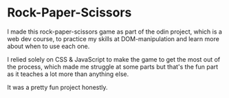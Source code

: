 # Rock-Paper-Scissors
I made this rock-paper-scissors game as part of the odin project, which is a web dev course, to practice my skills at DOM-manipulation and learn more about when to use each one.

I relied solely on CSS & JavaScript to make the game to get the most out of the process, which made me struggle at some parts but that's the fun part as it teaches a lot more than anything else.

It was a pretty fun project honestly.